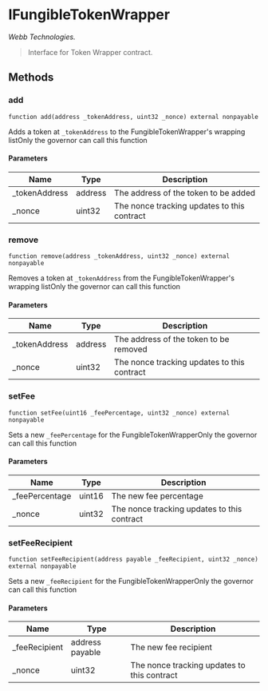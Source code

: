 # IFungibleTokenWrapper

*Webb Technologies.*

> Interface for Token Wrapper contract.





## Methods

### add

```solidity
function add(address _tokenAddress, uint32 _nonce) external nonpayable
```

Adds a token at `_tokenAddress` to the FungibleTokenWrapper&#39;s wrapping listOnly the governor can call this function



#### Parameters

| Name | Type | Description |
|---|---|---|
| _tokenAddress | address | The address of the token to be added
| _nonce | uint32 | The nonce tracking updates to this contract

### remove

```solidity
function remove(address _tokenAddress, uint32 _nonce) external nonpayable
```

Removes a token at `_tokenAddress` from the FungibleTokenWrapper&#39;s wrapping listOnly the governor can call this function



#### Parameters

| Name | Type | Description |
|---|---|---|
| _tokenAddress | address | The address of the token to be removed
| _nonce | uint32 | The nonce tracking updates to this contract

### setFee

```solidity
function setFee(uint16 _feePercentage, uint32 _nonce) external nonpayable
```

Sets a new `_feePercentage` for the FungibleTokenWrapperOnly the governor can call this function



#### Parameters

| Name | Type | Description |
|---|---|---|
| _feePercentage | uint16 | The new fee percentage
| _nonce | uint32 | The nonce tracking updates to this contract

### setFeeRecipient

```solidity
function setFeeRecipient(address payable _feeRecipient, uint32 _nonce) external nonpayable
```

Sets a new `_feeRecipient` for the FungibleTokenWrapperOnly the governor can call this function



#### Parameters

| Name | Type | Description |
|---|---|---|
| _feeRecipient | address payable | The new fee recipient
| _nonce | uint32 | The nonce tracking updates to this contract




